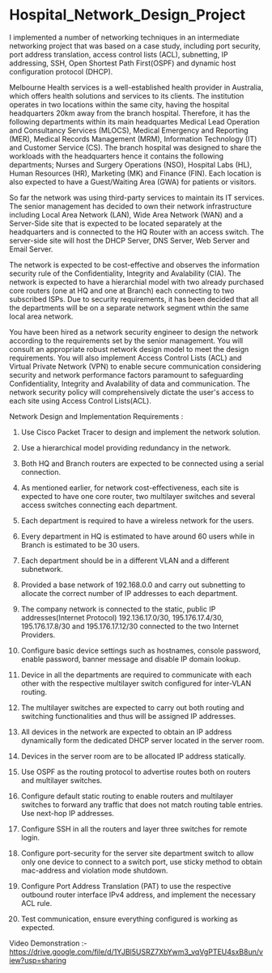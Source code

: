 # Hospital_Network_Design_Project



I implemented a number of networking techniques in an intermediate networking project that was based on a case study, including port security, port address translation, access control lists (ACL), subnetting, IP addressing, SSH, Open Shortest Path First(OSPF) and dynamic host configuration protocol (DHCP).  




Melbourne Health services is a well-established health provider in Australia, which offers health solutions and services to its clients. The institution operates in two locations within the same city, having the hospital headquarters 20km away from the branch hospital. Therefore, it has the following departments within its main headquartes Medical Lead Operation and Consultancy Services (MLOCS), Medical Emergency and Reporting (MER), Medical Records Management (MRM), Information Technology (IT) and Customer Service (CS). The branch hospital was designed to share the workloads with the headquarters hence it contains the following departments; Nurses and Surgery Operations (NSO), Hospital Labs (HL), Human Resources (HR), Marketing (MK) and Finance (FIN). Each location is also expected to have a Guest/Waiting Area (GWA) for patients or visitors.





So far the network was using third-party services to maintain its IT services. The senior management has decided to own their network infrastructure including Local Area Network (LAN), Wide Area Network (WAN) and a Server-Side site that is expected to be located separately at the headquarters and is connected to the HQ Router with an access switch. The server-side site will host the DHCP Server, DNS Server, Web Server and Email Server.







The network is expected to be cost-effective and observes the information security rule of the Confidentiality, Integrity and Avalability (CIA). The network is expected to have a hierarchial model with two already purchased core routers (one at HQ and one at Branch) each connecting to two subscribed ISPs. Due to security requirements, it has been decided that all the departments will be on a separate network segment wthin the same local area network.





You have been hired as a network security engineer to design the network according to the requirements set by the senior management. You will consult an appropriate robust network design model to meet the design requirements. You will also implement Access Control Lists (ACL) and Virtual Private Network (VPN) to enable secure communication considering security and network performance factors paramount to safeguarding Confidentiality, Integrity and Avalability of data and communication. The network security policy will comprehensively dictate the user's access to each site using Access Control Lists(ACL).







Network Design and Implementation Requirements :







1) Use Cisco Packet Tracer to design and implement the network solution.





2) Use a hierarchical model providing redundancy in the network.





3) Both HQ and Branch routers are expected to be connected using a serial connection.





4) As mentioned earlier, for network cost-effectiveness, each site is expected to have one core router, two multilayer switches and several access switches connecting each department.




5) Each department is required to have a wireless network for the users.





6) Every department in HQ is estimated to have around 60 users while in Branch is estimated to be 30 users.





7) Each department should be in a different VLAN and a different subnetwork.





8) Provided a base network of 192.168.0.0 and carry out subnetting to allocate the correct number of IP addresses to each department.





9) The company network is connected to the static, public IP addresses(Internet Protocol) 192.136.17.0/30, 195.176.17.4/30, 195.176.17.8/30 and 195.176.17.12/30 connected to the two Internet Providers.





10) Configure basic device settings such as hostnames, console password, enable password, banner message and disable IP domain lookup.





11) Device in all the departments are required to communicate with each other with the respective multilayer switch configured for inter-VLAN routing.





12) The multilayer switches are expected to carry out both routing and switching functionalities and thus will be assigned IP addresses.





13) All devices in the network are expected to obtain an IP address dynamically form the dedicated DHCP server located in the server room.





14) Devices in the server room are to be allocated IP address statically.





15) Use OSPF as the routing protocol to advertise routes both on routers and multilayer switches.






16) Configure default static routing to enable routers and multilayer switches to forward any traffic that does not match routing table entries. Use next-hop IP addresses.






17) Configure SSH in all the routers and layer three switches for remote login.






18) Configure port-security for the server site department switch to allow only one device to connect to a switch port, use sticky method to obtain mac-address and violation mode shutdown.






19) Configure Port Address Translation (PAT) to use the respective outbound router interface IPv4 address, and implement the necessary ACL rule.







20) Test communication, ensure everything configured is working as expected.


Video Demonstration :- https://drive.google.com/file/d/1YJBl5USRZ7XbYwm3_vqVgPTEU4sxB8un/view?usp=sharing
